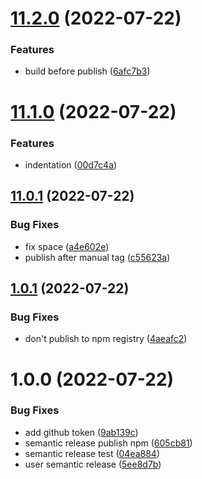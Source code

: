 # [11.2.0](https://github.com/tujit/npm-publish-poc/compare/v11.1.0...v11.2.0) (2022-07-22)


### Features

* build before publish ([6afc7b3](https://github.com/tujit/npm-publish-poc/commit/6afc7b3e3374cd517a9dd5d07367f53caec04464))

# [11.1.0](https://github.com/tujit/npm-publish-poc/compare/v11.0.1...v11.1.0) (2022-07-22)


### Features

* indentation ([00d7c4a](https://github.com/tujit/npm-publish-poc/commit/00d7c4a55c289d6d2e3ba4c37cdb3c9075af3a1a))

## [11.0.1](https://github.com/tujit/npm-publish-poc/compare/v11.0.0...v11.0.1) (2022-07-22)


### Bug Fixes

* fix space ([a4e602e](https://github.com/tujit/npm-publish-poc/commit/a4e602e22dda95ca289365509afb9533e1a1895e))
* publish after manual tag ([c55623a](https://github.com/tujit/npm-publish-poc/commit/c55623a1c9ca6be4cd279c291ab6a64461f6f2a8))

## [1.0.1](https://github.com/tujit/npm-publish-poc/compare/v1.0.0...v1.0.1) (2022-07-22)


### Bug Fixes

* don't publish to npm registry ([4aeafc2](https://github.com/tujit/npm-publish-poc/commit/4aeafc2f0bd7ad6f369f3f353cb4b46676bd134e))

# 1.0.0 (2022-07-22)


### Bug Fixes

* add github token ([9ab139c](https://github.com/tujit/npm-publish-poc/commit/9ab139c5882373ffed88ab2df1eafff0185c002a))
* semantic release publish npm ([605cb81](https://github.com/tujit/npm-publish-poc/commit/605cb812ed6e2b411020095613fcc9c242c36751))
* semantic release test ([04ea884](https://github.com/tujit/npm-publish-poc/commit/04ea884c30cda0a84b8be7b30984c55bc689a91b))
* user semantic release ([5ee8d7b](https://github.com/tujit/npm-publish-poc/commit/5ee8d7b58bde38e0b3d1a2f9d54a8db940d69fe6))
